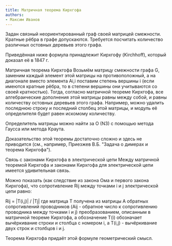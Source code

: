 ```yaml
---
title: Матричная теорема Кирхгофа
authors:
- Максим Иванов
---
```


Задан связный неориентированный граф своей матрицей смежности. Кратные рёбра в графе допускаются. Требуется посчитать количество различных остовных деревьев этого графа.

Приведённая ниже формула принадлежит Кирхгофу (Kirchhoff), который доказал её в 1847 г.

Матричная теорема Кирхгофа
Возьмём матрицу смежности графа G, заменим каждый элемент этой матрицы на противоположный, а на диагонале вместо элемента Ai,i поставим степень вершины i (если имеются кратные рёбра, то в степени вершины они учитываются со своей кратностью). Тогда, согласно матричной теореме Кирхгофа, все алгебраические дополнения этой матрицы равны между собой, и равны количеству остовных деревьев этого графа. Например, можно удалить последнюю строку и последний столбец этой матрицы, и модуль её определителя будет равен искомому количеству.

Определитель матрицы можно найти за O (N3) с помощью метода Гаусса или метода Краута.

Доказательство этой теоремы достаточно сложно и здесь не приводится (см., например, Приезжев В.Б. "Задача о димерах и теорема Кирхгофа").

Связь с законами Кирхгофа в электрической цепи
Между матричной теоремой Кирхгофа и законами Кирхгофа для электрической цепи имеется удивительная связь.

Можно показать (как следствие из закона Ома и первого закона Кирхгофа), что сопротивление Rij между точками i и j электрической цепи равно:

Rij = |T(i,j)| / |Tj|
где матрица T получена из матрицы A обратных сопротивлений проводников (Aij - обратное число к сопротивлению проводника между точками i и j) преобразованием, описанным в матричной теореме Кирхгофа, а обозначение T(i) обозначает вычёркивание строки и столбца с номером i, а T(i,j) - вычёркивание двух строк и столбцов i и j.

Теорема Кирхгофа придаёт этой формуле геометрический смысл.
